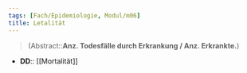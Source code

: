 ```yaml
---
tags: [Fach/Epidemiologie, Modul/m06]
title: Letalität
---
```

> (Abstract::**Anz. Todesfälle durch Erkrankung / Anz. Erkrankte.**)
- **DD**:: [[Mortalität]]